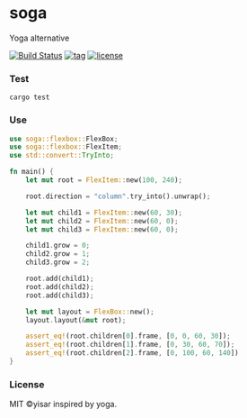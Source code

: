 # soga
Yoga alternative

[![Build Status](https://github.com/yisar/soga/actions/workflows/rust.yml/badge.svg)](https://github.com/yisar/soga/actions)
[![tag](https://img.shields.io/github/tag/yisar/soga.svg)](https://github.com/yisar/deku)
[![license](https://img.shields.io/github/license/yisar/soga.svg)](https://github.com/yisar/deku)

### Test

```shell
cargo test
```

### Use

```rs
use soga::flexbox::FlexBox;
use soga::flexbox::FlexItem;
use std::convert::TryInto;

fn main() {
    let mut root = FlexItem::new(100, 240);

    root.direction = "column".try_into().unwrap();

    let mut child1 = FlexItem::new(60, 30);
    let mut child2 = FlexItem::new(60, 0);
    let mut child3 = FlexItem::new(60, 0);

    child1.grow = 0;
    child2.grow = 1;
    child3.grow = 2;

    root.add(child1);
    root.add(child2);
    root.add(child3);

    let mut layout = FlexBox::new();
    layout.layout(&mut root);

    assert_eq!(root.children[0].frame, [0, 0, 60, 30]);
    assert_eq!(root.children[1].frame, [0, 30, 60, 70]);
    assert_eq!(root.children[2].frame, [0, 100, 60, 140])
}

```

### License

MIT ©yisar inspired by yoga.
